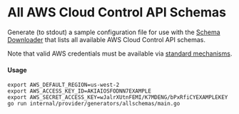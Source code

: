 # All AWS Cloud Control API Schemas 

Generate (to stdout) a sample configuration file for use with the [Schema Downloader](../schema/README.md) that lists all available AWS Cloud Control API schemas.

Note that valid AWS credentials must be available via [standard mechanisms](https://docs.aws.amazon.com/sdkref/latest/guide/environment-variables.html).

#### Usage

```
export AWS_DEFAULT_REGION=us-west-2
export AWS_ACCESS_KEY_ID=AKIAIOSFODNN7EXAMPLE
export AWS_SECRET_ACCESS_KEY=wJalrXUtnFEMI/K7MDENG/bPxRfiCYEXAMPLEKEY
go run internal/provider/generators/allschemas/main.go
```